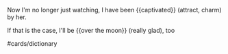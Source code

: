 

Now I'm no longer just watching, I have been {{captivated}} (attract, charm) by her.

If that is the case, I'll be {{over the moon}} (really glad), too




#cards/dictionary 
